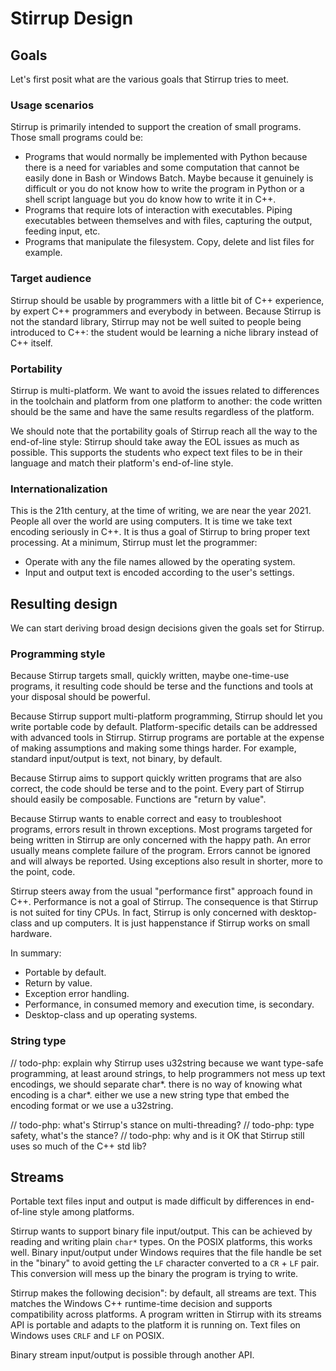 # Stirrup Design

## Goals

Let's first posit what are the various goals that Stirrup tries to meet.

### Usage scenarios

Stirrup is primarily intended to support the creation of small programs.  Those small programs could be:
- Programs that would normally be implemented with Python because there is a need for variables and some computation that cannot be easily done in Bash or Windows Batch.  Maybe because it genuinely is difficult or you do not know how to write the program in Python or a shell script language but you do know how to write it in C++. 
- Programs that require lots of interaction with executables. Piping executables between themselves and with files, capturing the output, feeding input, etc.
- Programs that manipulate the filesystem.  Copy, delete and list files for example.

### Target audience

Stirrup should be usable by programmers with a little bit of C++ experience, by expert C++ programmers and everybody in between.  Because Stirrup is not the standard library, Stirrup may not be well suited to people being introduced to C++: the student would be learning a niche library instead of C++ itself.

### Portability

Stirrup is multi-platform.  We want to avoid the issues related to differences in the toolchain and platform from one platform to another: the code written should be the same and have the same results regardless of the platform.

We should note that the portability goals of Stirrup reach all the way to the end-of-line style: Stirrup should take away the EOL issues as much as possible.  This supports the students who expect text files to be in their language and match their platform's end-of-line style.

### Internationalization

This is the 21th century, at the time of writing, we are near the year 2021. People all over the world are using computers.  It is time we take text encoding seriously in C++.  It is thus a goal of Stirrup to bring proper text processing.  At a minimum, Stirrup must let the programmer:
- Operate with any the file names allowed by the operating system.
- Input and output text is encoded according to the user's settings.  

## Resulting design

We can start deriving broad design decisions given the goals set for Stirrup.

### Programming style

Because Stirrup targets small, quickly written, maybe one-time-use programs, it resulting code should be terse and the functions and tools at your disposal should be powerful.

Because Stirrup support multi-platform programming, Stirrup should let you write portable code by default.  Platform-specific details can be addressed with advanced tools in Stirrup.  Stirrup programs are portable at the expense of making assumptions and making some things harder. For example, standard input/output is text, not binary, by default.

Because Stirrup aims to support quickly written programs that are also correct, the code should be terse and to the point.  Every part of Stirrup should easily be composable.  Functions are "return by value".

Because Stirrup wants to enable correct and easy to troubleshoot programs, errors result in thrown exceptions.  Most programs targeted for being written in Stirrup are only concerned with the happy path.  An error usually means complete failure of the program.  Errors cannot be ignored and will always be reported.  Using exceptions also result in shorter, more to the point, code.   

Stirrup steers away from the usual "performance first" approach found in C++.  Performance is not a goal of Stirrup.  The consequence is that Stirrup is not suited for tiny CPUs.  In fact, Stirrup is only concerned with desktop-class and up computers.  It is just happenstance if Stirrup works on small hardware.

In summary:
- Portable by default.
- Return by value.
- Exception error handling.   
- Performance, in consumed memory and execution time, is secondary.
- Desktop-class and up operating systems.

### String type

// todo-php: explain why Stirrup uses u32string
because we want type-safe programming, at least around strings, to help programmers not mess up text encodings, we should separate char*.  there is no way of knowing what encoding is a char*.  either we use a new string type that embed the encoding format or we use a u32string. 

// todo-php: what's Stirrup's stance on multi-threading? 
// todo-php: type safety, what's the stance? 
// todo-php: why and is it OK that Stirrup still uses so much of the C++ std lib?

## Streams

Portable text files input and output is made difficult by differences in end-of-line style among platforms.  

Stirrup wants to support binary file input/output.  This can be achieved by reading and writing plain `char*` types.  On the POSIX platforms, this works well.  Binary input/output under Windows requires that the file handle be set in the "binary" to avoid getting the `LF` character converted to a `CR` + `LF` pair.  This conversion will mess up the binary the program is trying to write.

Stirrup makes the following decision": by default, all streams are text.  This matches the Windows C++ runtime-time decision and supports compatibility across platforms.  A program written in Stirrup with its streams API is portable and adapts to the platform it is running on.  Text files on Windows uses `CRLF` and `LF` on POSIX.

Binary stream input/output is possible through another API. 
